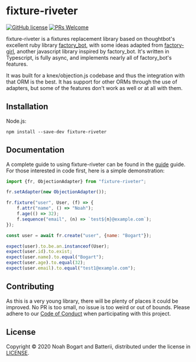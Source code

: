 # fixture-riveter

[![GitHub license](https://img.shields.io/badge/license-MIT-blue.svg)](https://github.com/Batterii/fixture-riveter/blob/master/LICENSE)
[![PRs Welcome](https://img.shields.io/badge/PRs-welcome-brightgreen.svg?style=flat-square)](http://makeapullrequest.com)

fixture-riveter is a fixtures replacement library based on thoughtbot's excellent ruby
library [factory_bot][factory_bot], with some ideas adapted from
[factory-girl][factory-girl], another javascript library inspired by factory_bot. It's
written in Typescript, is fully async, and implements nearly all of factory_bot's
features.

[factory_bot]: https://github.com/thoughtbot/factory_bot/
[factory-girl]: https://github.com/simonexmachina/factory-girl

It was built for a knex/objection.js codebase and thus the integration with that ORM is
the best. It has support for other ORMs through the use of adapters, but some of the
features don't work as well or at all with them.

## Installation

Node.js:

```
npm install --save-dev fixture-riveter
```

## Documentation

A complete guide to using fixture-riveter can be found in the [guide][guide]
guide. For those interested in code first, here is a simple demonstration:

[guide]: docs/GUIDE.md

```javascript
import {fr, ObjectionAdapter} from "fixture-riveter";

fr.setAdapter(new ObjectionAdapter());

fr.fixture("user", User, (f) => {
    f.attr("name", () => "Noah");
    f.age(() => 32);
    f.sequence("email", (n) => `test${n}@example.com`);
});

const user = await fr.create("user", {name: "Bogart"});

expect(user).to.be.an.instanceof(User);
expect(user.id).to.exist;
expect(user.name).to.equal("Bogart");
expect(user.age).to.equal(32);
expect(user.email).to.equal("test1@example.com");
```

## Contributing

As this is a very young library, there will be plenty of places it could be improved. No
PR is too small, no issue is too weird or out of bounds. Please adhere to our [Code of
Conduct][coc] when participating with this project.

[coc]: CODE_OF_CONDUCT.md

## License

Copyright © 2020 Noah Bogart and Batterii, distributed under the license in
[LICENSE](LICENSE).
